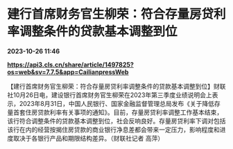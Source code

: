 # 建行首席财务官生柳荣：符合存量房贷利率调整条件的贷款基本调整到位

**2023-10-26 11:46**

**https://api3.cls.cn/share/article/1497825?os=web&sv=7.7.5&app=CailianpressWeb**

【建行首席财务官生柳荣：符合存量房贷利率调整条件的贷款基本调整到位】财联社10月26日电，建设银行首席财务官生柳荣在2023年第三季度业绩说明会上表示，2023年8月31日，中国人民银行、国家金融监督管理总局发布《关于降低存量首套住房贷款利率有关事项的通知》。目前，存量房贷利率调整工作基本结束，该行符合调整条件的贷款基本调整到位，社会反响良好。存量房贷利率下调对包括该行在内的经营按揭住房贷款的商业银行净息差都会带来一定压力，影响程度和进度取决于各银行产品和期限结构差异。（财联社记者 高萍）
